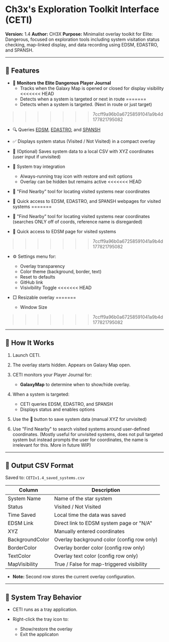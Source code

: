 # Ch3x's Exploration Toolkit Interface (CETI)

**Version:** 1.4
**Author:** CH3X
**Purpose:** Minimalist overlay toolkit for Elite: Dangerous, focused on exploration tools including system visitation status checking, map-linked display, and data recording using EDSM, EDASTRO, and SPANSH.

---

## 🚀 Features

* 📅 **Monitors the Elite Dangerous Player Journal** 
  * Tracks when the Galaxy Map is opened or closed for display visibility
<<<<<<< HEAD
  * Detects when a system is targeted or next in route
=======
  * Detects when a system is targeted. (Next in route or just target)
>>>>>>> 7ccff9a96b0a67258591041a9b4d177821795082

* 🔍 Queries [EDSM](https://www.edsm.net/), [EDASTRO](https://edastro.com/), and [SPANSH](https://spansh.co.uk)
* ✅ Displays system status (Visited / Not Visited) in a compact overlay
* 📂 (Optional) Saves system data to a local CSV with XYZ coordinates (user input if unvisited)
* 🔐 System tray integration

  * Always-running tray icon with restore and exit options
  * Overlay can be hidden but remains active
<<<<<<< HEAD
* 📁 "Find Nearby" tool for locating visited systems near coordinates
* 🔹 Quick access to EDSM, EDASTRO, and SPANSH webpages for visited systems
=======
* 📁 "Find Nearby" tool for locating visited systems near coordinates (searches ONLY off of coords, reference name is disregarded)
* 🔹 Quick access to EDSM page for visited systems
>>>>>>> 7ccff9a96b0a67258591041a9b4d177821795082
* ⚙️ Settings menu for:

  * Overlay transparency
  * Color theme (background, border, text)
  * Reset to defaults
  * GitHub link
  * Visivibility Toggle
<<<<<<< HEAD
* □ Resizable overlay
=======
  * Window Size
>>>>>>> 7ccff9a96b0a67258591041a9b4d177821795082

---

## 💪 How It Works

1. Launch CETI.
2. The overlay starts hidden. Appears on Galaxy Map open.
3. CETI monitors your Player Journal for:

   * **GalaxyMap** to determine when to show/hide overlay.
4. When a system is targeted:

   * CETI queries EDSM, EDASTRO, and SPANSH
   * Displays status and enables options
5. Use the 📂 button to save system data (manual XYZ for unvisited)
6. Use "Find Nearby" to search visited systems around user-defined coordinates. (Mostly useful for unvisited systems, does not pull targeted system but instead prompts the user for coordinates, the name is irrelevant for this. More in future WIP)

---

## 📃 Output CSV Format

Saved to: `CETIv1.4_saved_systems.csv`

| Column          | Description                                |
| --------------- | ------------------------------------------ |
| System Name     | Name of the star system                    |
| Status          | Visited / Not Visited                      |
| Time Saved      | Local time the data was saved              |
| EDSM Link       | Direct link to EDSM system page or "N/A"   |
| XYZ             | Manually entered coordinates               |
| BackgroundColor | Overlay background color (config row only) |
| BorderColor     | Overlay border color (config row only)     |
| TextColor       | Overlay text color (config row only)       |
| MapVisibility   | True / False for map-triggered visibility  |

* **Note:** Second row stores the current overlay configuration.

---

## 🚪 System Tray Behavior

* CETI runs as a tray application.
* Right-click the tray icon to:

  * Show/restore the overlay
  * Exit the applicaton
